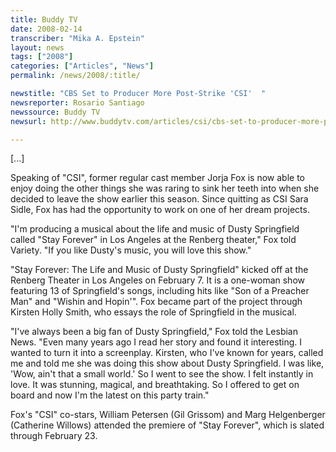 ```yaml
---
title: Buddy TV
date: 2008-02-14
transcriber: "Mika A. Epstein"
layout: news
tags: ["2008"]
categories: ["Articles", "News"]
permalink: /news/2008/:title/

newstitle: "CBS Set to Producer More Post-Strike 'CSI'  "
newsreporter: Rosario Santiago
newssource: Buddy TV
newsurl: http://www.buddytv.com/articles/csi/cbs-set-to-producer-more-posts-16600.aspx

---
```


[...]

Speaking of "CSI", former regular cast member Jorja Fox is now able to enjoy doing the other things she was raring to sink her teeth into when she decided to leave the show earlier this season. Since quitting as CSI Sara Sidle, Fox has had the opportunity to work on one of her dream projects.

"I'm producing a musical about the life and music of Dusty Springfield called "Stay Forever" in Los Angeles at the Renberg theater," Fox told Variety. "If you like Dusty's music, you will love this show."

"Stay Forever: The Life and Music of Dusty Springfield" kicked off at the Renberg Theater in Los Angeles on February 7. It is a one-woman show featuring 13 of Springfield's songs, including hits like "Son of a Preacher Man" and "Wishin and Hopin'". Fox became part of the project through Kirsten Holly Smith, who essays the role of Springfield in the musical.

"I've always been a big fan of Dusty Springfield," Fox told the Lesbian News. "Even many years ago I read her story and found it interesting. I wanted to turn it into a screenplay. Kirsten, who I've known for years, called me and told me she was doing this show about Dusty Springfield. I was like, 'Wow, ain't that a small world.' So I went to see the show. I felt instantly in love. It was stunning, magical, and breathtaking. So I offered to get on board and now I'm the latest on this party train."

Fox's "CSI" co-stars, William Petersen (Gil Grissom) and Marg Helgenberger (Catherine Willows) attended the premiere of "Stay Forever", which is slated through February 23.
